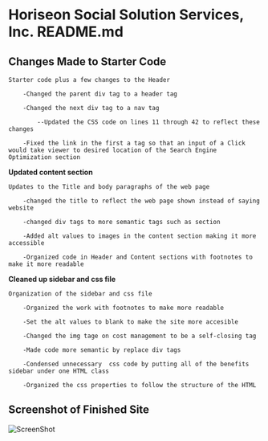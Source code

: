 # Horiseon Social Solution Services, Inc. README.md

## Changes Made to Starter Code

    Starter code plus a few changes to the Header

        -Changed the parent div tag to a header tag

        -Changed the next div tag to a nav tag

            --Updated the CSS code on lines 11 through 42 to reflect these changes

        -Fixed the link in the first a tag so that an input of a Click would take viewer to desired location of the Search Engine Optimization section

 **Updated content section**

    Updates to the Title and body paragraphs of the web page

        -changed the title to reflect the web page shown instead of saying website

        -changed div tags to more semantic tags such as section

        -Added alt values to images in the content section making it more accessible 

        -Organized code in Header and Content sections with footnotes to make it more readable

**Cleaned up sidebar and css file**

    Organization of the sidebar and css file
        
        -Organized the work with footnotes to make more readable

        -Set the alt values to blank to make the site more accesible

        -Changed the img tage on cost management to be a self-closing tag

        -Made code more semantic by replace div tags

        -Condensed unnecessary  css code by putting all of the benefits sidebar under one HTML class

        -Organized the css properties to follow the structure of the HTML

## Screenshot of Finished Site
![ScreenShot](./Develop/assets/images/screenshot.jpg "Finished Website")




